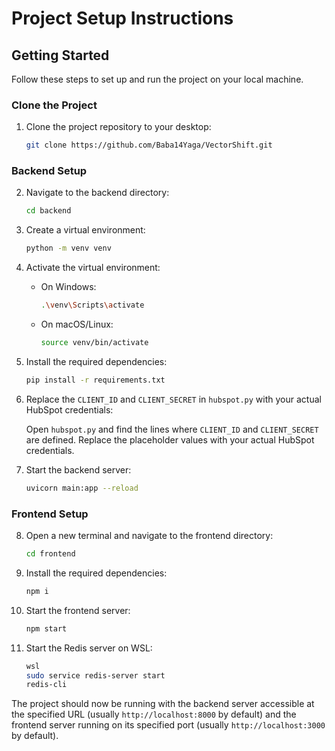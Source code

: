# Project Setup Instructions

## Getting Started

Follow these steps to set up and run the project on your local machine.

### Clone the Project

1. Clone the project repository to your desktop:

    ```bash
    git clone https://github.com/Baba14Yaga/VectorShift.git
    ```

### Backend Setup

2. Navigate to the backend directory:

    ```bash
    cd backend
    ```

3. Create a virtual environment:

    ```bash
    python -m venv venv
    ```

4. Activate the virtual environment:

    - On Windows:

        ```bash
        .\venv\Scripts\activate
        ```

    - On macOS/Linux:

        ```bash
        source venv/bin/activate
        ```

5. Install the required dependencies:

    ```bash
    pip install -r requirements.txt
    ```

6. Replace the `CLIENT_ID` and `CLIENT_SECRET` in `hubspot.py` with your actual HubSpot credentials:

    Open `hubspot.py` and find the lines where `CLIENT_ID` and `CLIENT_SECRET` are defined. Replace the placeholder values with your actual HubSpot credentials.

7. Start the backend server:

    ```bash
    uvicorn main:app --reload
    ```

### Frontend Setup

8. Open a new terminal and navigate to the frontend directory:

    ```bash
    cd frontend
    ```

9. Install the required dependencies:

    ```bash
    npm i
    ```

10. Start the frontend server:

    ```bash
    npm start
    ```
11. Start the Redis server on WSL:

    ```bash
    wsl
    sudo service redis-server start
    redis-cli
    ```

The project should now be running with the backend server accessible at the specified URL (usually `http://localhost:8000` by default) and the frontend server running on its specified port (usually `http://localhost:3000` by default).
